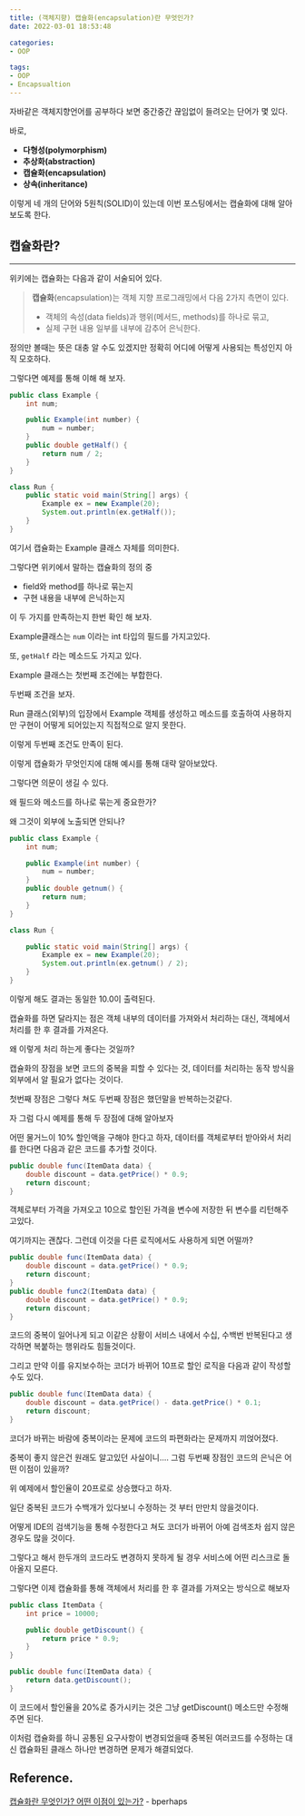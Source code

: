 ```yaml
---
title: (객체지향) 캡슐화(encapsulation)란 무엇인가?
date: 2022-03-01 18:53:48  

categories:
- OOP

tags:  
- OOP
- Encapsualtion
---
```



자바같은 객체지향언어를 공부하다 보면 중간중간 끊임없이 들려오는 단어가 몇 있다.

바로,

- **다형성(polymorphism)**
- **추상화(abstraction)**
- **캡슐화(encapsulation)**
- **상속(inheritance)**

이렇게 네 개의 단어와 5원칙(SOLID)이 있는데 이번 포스팅에서는 캡슐화에 대해 알아보도록 한다.

## 캡슐화란?

---

위키에는 캡슐화는 다음과 같이 서술되어 있다.

> **캡슐화**(encapsulation)는 객체 지향 프로그래밍에서 다음 2가지 측면이 있다.
> - 객체의 속성(data fields)과 행위(메서드, methods)를 하나로 묶고,
> - 실제 구현 내용 일부를 내부에 감추어 은닉한다.


정의만 볼때는 뜻은 대충 알 수도 있겠지만 정확히 어디에 어떻게 사용되는 특성인지 아직 모호하다.

그렇다면 예제를 통해 이해 해 보자.

```java
public class Example {
    int num;

    public Example(int number) {
        num = number;
    }
    public double getHalf() {
        return num / 2;
    }
}

class Run {
    public static void main(String[] args) {
        Example ex = new Example(20);
        System.out.println(ex.getHalf());
    }
}
```

여기서 캡슐화는 Example 클래스 자체를 의미한다.

그렇다면 위키에서 말하는 캡슐화의 정의 중 

- field와 method를 하나로 묶는지
- 구현 내용을 내부에 은닉하는지

이 두 가지를 만족하는지 한번 확인 해 보자.

Example클래스는 `num` 이라는 int 타입의 필드를 가지고있다.

또, `getHalf` 라는 메소드도 가지고 있다.

Example 클래스는 첫번째 조건에는 부합한다.

두번째 조건을 보자.

Run 클래스(외부)의 입장에서 Example 객체를 생성하고 메소드를 호출하여 사용하지만 구현이 어떻게 되어있는지 직접적으로 알지 못한다.

이렇게 두번째 조건도 만족이 된다.

이렇게 캡슐화가 무엇인지에 대해 예시를 통해 대략 알아보았다.

그렇다면 의문이 생길 수 있다.

왜 필드와 메소드를 하나로 묶는게 중요한가?

왜 그것이 외부에 노출되면 안되나?

```java
public class Example {
    int num;

    public Example(int number) {
        num = number;
    }
    public double getnum() {
        return num;
    }
}

class Run {

    public static void main(String[] args) {
        Example ex = new Example(20);
        System.out.println(ex.getnum() / 2);
    }
}
```

이렇게 해도 결과는 동일한 10.0이 출력된다.

캡슐화를 하면 달라지는 점은 객체 내부의 데이터를 가져와서 처리하는 대신, 객체에서 처리를 한 후 결과를 가져온다.

왜 이렇게 처리 하는게 좋다는 것일까?

캡슐화의 장점을 보면 코드의 중복을 피할 수 있다는 것, 데이터를 처리하는 동작 방식을 외부에서 알 필요가 없다는 것이다.

첫번째 장점은 그렇다 쳐도 두번째 장점은 했던말을 반복하는것같다.

자 그럼 다시 예제를 통해 두 장점에 대해 알아보자

어떤 물거느이 10% 할인액을 구해야 한다고 하자, 데이터를 객체로부터 받아와서 처리를 한다면 다음과 같은 코드를 추가할 것이다.

```java
public double func(ItemData data) {
    double discount = data.getPrice() * 0.9;
    return discount;
}
```

객체로부터 가격을 가져오고 10으로 할인된 가격을 변수에 저장한 뒤 변수를 리턴해주고있다.

여기까지는 괜찮다. 그런데 이것을 다른 로직에서도 사용하게 되면 어떨까?

```java
public double func(ItemData data) {
    double discount = data.getPrice() * 0.9;
    return discount;
}
public double func2(ItemData data) {
    double discount = data.getPrice() * 0.9;
    return discount;
}
```

코드의 중복이 일어나게 되고 이같은 상황이 서비스 내에서 수십, 수백번 반복된다고 생각하면 복붙하는 행위라도 힘들것이다.

그리고 만약 이를 유지보수하는 코더가 바뀌어 10프로 할인 로직을 다음과 같이 작성할 수도 있다.

```java
public double func(ItemData data) {
    double discount = data.getPrice() - data.getPrice() * 0.1;
    return discount;
}
```

코더가 바뀌는 바람에 중복이라는 문제에 코드의 파편화라는 문제까지 끼얹어졌다.

중복이 좋지 않은건 원래도 알고있던 사실이니.... 그럼 두번째 장점인 코드의 은닉은 어떤 이점이 있을까?

위 예제에서 할인율이 20프로로 상승했다고 하자.

일단 중복된 코드가 수백개가 있다보니 수정하는 것 부터 만만치 않을것이다.

어떻게 IDE의 검색기능을 통해 수정한다고 쳐도 코더가 바뀌어 아예 검색조차 쉽지 않은경우도 많을 것이다.

그렇다고 해서 한두개의 코드라도 변경하지 못하게 될 경우 서비스에 어떤 리스크로 돌아올지 모른다.

그렇다면 이제 캡슐화를 통해 객체에서 처리를 한 후 결과를 가져오는 방식으로 해보자

```java
public class ItemData {
    int price = 10000;

    public double getDiscount() {
        return price * 0.9;
    }
}

public double func(ItemData data) {
    return data.getDiscount();
}
```

이 코드에서 할인율을 20%로 증가시키는 것은 그냥 getDiscount() 메소드만 수정해주면 된다.

이처럼 캡슐화를 하니 공통된 요구사항이 변경되었을때 중복된 여러코드를 수정하는 대신 캡슐화된 클래스 하나만 변경하면 문제가 해결되었다.


## Reference.
[캡슐화란 무엇인가? 어떤 이점이 있는가?](https://bperhaps.tistory.com/entry/%EC%BA%A1%EC%8A%90%ED%99%94%EB%9E%80-%EB%AC%B4%EC%97%87%EC%9D%B8%EA%B0%80-%EC%96%B4%EB%96%A4-%EC%9D%B4%EC%A0%90%EC%9D%B4-%EC%9E%88%EB%8A%94%EA%B0%80) - bperhaps